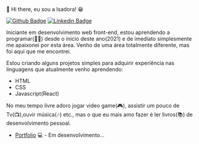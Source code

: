 👋 Hi there, eu sou a Isadora! 😁

[![Github Badge](https://img.shields.io/badge/-Github-000?style=flat-square&logo=Github&logoColor=white&link=https://github.com/Isadora96)](https://github.com/Isadora96)
[![Linkedin Badge](https://img.shields.io/badge/-LinkedIn-blue?style=flat-square&logo=Linkedin&logoColor=white&link=https://www.linkedin.com/in/isadoraclopes/)](https://www.linkedin.com/in/isadoraclopes/)



Iniciante em desenvolvimento web front-end,
estou aprendendo a programar(👩‍💻) desde o 
ínicio deste ano(2021) e de imediato 
simplesmente me apaixonei por esta área.
Venho de uma área totalmente diferente, mas
foi aqui que me encontrei.

Estou criando alguns projetos simples para
adquirir experiência nas linguagens que 
atualmente venho aprendendo:

- HTML
- CSS
- Javascript(React)

No meu tempo livre adoro jogar video game(🎮),
assistir um pouco de Tv(📺),ouvir música(🎶) etc.,
mas o que eu mais amo fazer é ler livros(📚)
de desenvolvimento pessoal.

- [Portfolio](https://isadoralopes.netlify.app/) 💻 - Em desenvolvimento...
